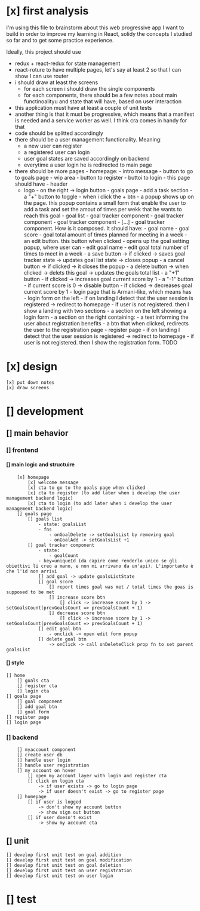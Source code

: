 # [x] first analysis

I'm using this file to brainstorm about this web progressive app I want to build in order to improve my learning in React, solidy the concepts I studied so far and to get some practice experience.

Ideally, this project should use

- redux + react-redux for state management
- react-roture to have multiple pages, let's say at least 2 so that I can show I can use router
- i should draw at least the screens
  - for each screen i should draw the single components
  - for each components, there should be a few notes about main functinoalityu and state that will have, based on user interaction
- this application must have at least a couple of unit tests
- another thing is that it must be progressive, which means that a manifest is needed and a service worker as well. I think cra comes in handy for that
- code should be splitted accordingly
- there should be a user management functionality. Meaning:
  - a new user can register
  - a registered user can login
  - user goal states are saved accordingly on backend
  - everytime a user login he is redirected to main page
- there should be more pages - homepage: - intro message - button to go to goals page - wip area - button to register - buttoi to login - this page should have - header
  - logo - on the right -> login button - goals page - add a task section - a "+" button to toggle - when i click the + btn - a popup shows up on the page. this popup contains a small form that enable the user to add a task and set the amout of times per wekk that he wants to reach this goal - goal list - goal tracker component - goal tracker component - goal tracker component - [...] - goal tracker component. How is it composed. It should have: - goal name - goal score - goal total amount of times planned for meeting in a week - an edit button. this button when clicked - opens up the goal setting popup, where user can - edit goal name - edit goal total number of times to meet in a week - a save button
    -> if clicked
    -> saves goal tracker state
    -> updates goal list state
    -> closes popup - a cancel button
    -> if clicked
    -> it closes the popup - a delete button
    -> when clicked
    -> delets this goal
    -> updates the goals total list - a "+1" button - if clicked -> increases goal current score by 1 - a "-1" button - if current score is 0 -> disable button - if clicked
    -> decreases goal current score by 1 - login page that is Armani-like, which means has - login form on the left - if on landing I detect that the user session is registered -> redirect to homepage - if user is not registered. then I show a landing with two sections - a section on the left showing a login form - a section on the right containing: - a text informing the user about registration benefits - a btn that when clicked, redirects the user to the registration page - register page - if on landing I detect that the user session is registered -> redirect to homepage - if user is not registered. then I show the registration form.
    TODO

# [x] design

    [x] put down notes
    [x] draw screens

# [] development

## [] main behavior

### [] frontend

#### [] main logic and structuire

        [x] homepage
            [x] welcome message
            [x] cta to go to the goals page when clicked
            [x] cta to register (to add later when i develop the user management backend logic)
            [x] cta to login (to add later when i develop the user management backend logic)
        [] goals page
            [] goals list
                - state: goalsList
                - fns
                    - onGoalDelete -> setGoalsList by removing goal
                    - onGoalAdd -> setGoalsList +1
            [] goal tracker component
                - state:
                    - goalCount
                - key=uniqueId (da capire come renderlo unico se gli obiettivi li creo a mano, e non mi arrivano da un'api). L'importante è che l'id non arrivi
                [] add goal -> update goalsListState
                [] goal score
                    [] report times goal was met / total times the goas is supposed to be met
                    [] increase score btn
                        [] click -> increase score by 1 -> setGoalsCount(prevGoalsCount => prevGoalsCount + 1)
                    [] decrease score btn
                        [] click -> increase score by 1 -> setGoalsCount(prevGoalsCount => prevGoalsCount + 1)
                [] edit goal btn
                    - onclick -> open edit form popup
                [] delete goal btn
                    -> onClick -> call onDeleteClick prop fn to set parent goalsList

#### [] style

    [] home
        [] goals cta
        [] register cta
        [] login cta
    [] goals page
        [] goal component
        [] add goal btn
        [] goal form
    [] register page
    [] login page

### [] backend

        [] myaccount component
        [] create user db
        [] handle user login
        [] handle user registration
        [] my account on hover
            [] open my account layer with login and register cta
            [] click on login cta
                -> if user exists -> go to login page
                -> if user doesn't exist -> go to register page
        [] homepage
            [] if user is logged
                -> don't show my account button
                -> show sign out button
            [] if user doesn't exist
                -> show my account cta

## [] unit

    [] develop first unit test on goal addition
    [] develop first unit test on goal modification
    [] develop first unit test on goal deletion
    [] develop first unit test on user registration
    [] develop first unit test on user login

# [] test
